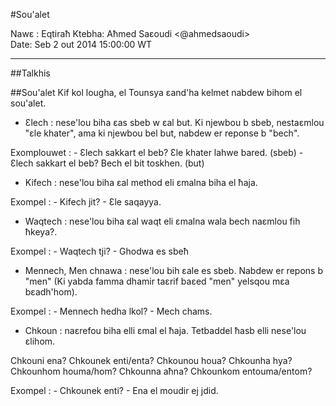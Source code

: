 #Sou'alet

Nawɛ :	Eqtiraħ
Ktebha:	Aħmed Saɛoudi <@ahmedsaoudi>  
Date:	Seb 2 out 2014 15:00:00 WT

---

##Talkhis

##Sou'alet
Kif kol lougha, el Tounsya ɛand'ha kelmet nabdew bihom el sou'alet. 

- Ɛlech : nese'lou biha ɛas sbeb w ɛal but. Ki njewbou b sbeb, nestaɛmlou "ɛle khater", ama ki njewbou bel but, nabdew er reponse b "bech".

Exomplouwet : - Ɛlech sakkart el beb? Ɛle khater lahwe bared. (sbeb)
              - Ɛlech sakkart el beb? Bech el bit toskhen. (but)

- Kifech : nese'lou biha ɛal method eli ɛmalna biha el ħaja. 

Exompel : - Kifech jit? - Ɛle saqayya.

- Waqtech : nese'lou biha ɛal waqt eli ɛmalna wala bech naɛmlou fih ħkeya?.

Exompel : - Waqtech tji? - Ghodwa es sbeħ

- Mennech, Men chnawa : nese'lou bih ɛale es sbeb. Nabdew er repons b "men" (Ki yabda famma dhamir taɛrif baɛed "men" yelsqou mɛa bɛadh'hom).

Exompel : - Mennech hedha lkol? - Mech chams.

- Chkoun : naɛrefou biha elli ɛmal el ħaja. Tetbaddel ħasb elli nese'lou ɛlihom. 

Chkouni ena? Chkounek enti/enta? Chkounou houa? Chkounha hya? Chkounhom houma/hom? Chkounna aħna? Chkounkom entouma/entom?

Exompel : - Chkounek enti? - Ena el moudir ej jdid.
